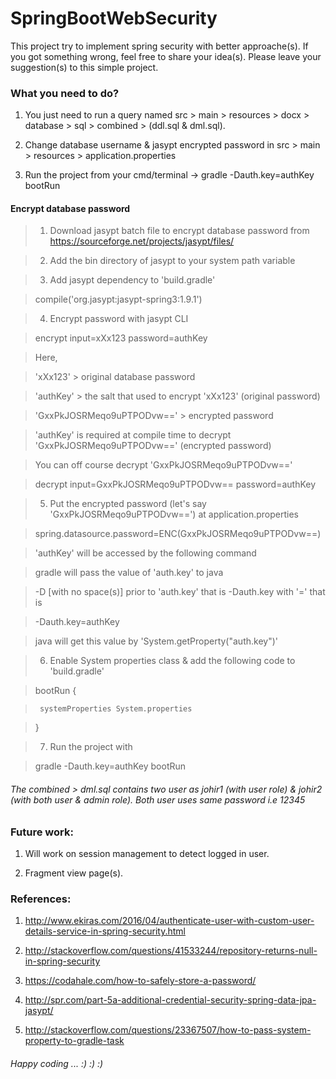 # SpringBootWebSecurity

This project try to implement spring security with better approache(s). If you got something wrong, feel free to share your idea(s). Please leave your suggestion(s) to this simple project.


### What you need to do?

1. You just need to run a query named src > main > resources > docx > database > sql > combined > (ddl.sql & dml.sql).

2. Change database username & jasypt encrypted password in src > main > resources > application.properties 

3. Run the project from your cmd/terminal -> gradle -Dauth.key=authKey bootRun

#### Encrypt database password

  > 1. Download jasypt batch file to encrypt database password from https://sourceforge.net/projects/jasypt/files/ 
 
  > 2. Add the bin directory of jasypt to your system path variable
 
  > 3. Add jasypt dependency to 'build.gradle'
  
  >  compile('org.jasypt:jasypt-spring3:1.9.1')
 
  > 4. Encrypt password with jasypt CLI
  
  >  encrypt input=xXx123 password=authKey
 
 
  >  Here,
  
  >  'xXx123'                    >  original database password
  
  >  'authKey'                   >  the salt that used to encrypt 'xXx123' (original password)
  
  >  'GxxPkJOSRMeqo9uPTPODvw=='  >  encrypted password
  
  >  'authKey' is required at compile time to decrypt 'GxxPkJOSRMeqo9uPTPODvw==' (encrypted password)
 
  >  You can off course decrypt 'GxxPkJOSRMeqo9uPTPODvw=='
  
  >  decrypt input=GxxPkJOSRMeqo9uPTPODvw== password=authKey
 
 
  > 5. Put the encrypted password (let's say 'GxxPkJOSRMeqo9uPTPODvw==') at application.properties
  
  >  spring.datasource.password=ENC(GxxPkJOSRMeqo9uPTPODvw==)
 
 
  >  'authKey' will be accessed by the following command
  
  >  gradle will pass the value of 'auth.key' to java
  
  >  -D [with no space(s)] prior to 'auth.key' that is -Dauth.key with '=' that is
  
  >  -Dauth.key=authKey
 
  >  java will get this value by 'System.getProperty("auth.key")'
 
 
  > 6. Enable System properties class & add the following code to 'build.gradle'
  
  >  bootRun {
  
  >      systemProperties System.properties
  
  >  }
 
 
  > 7. Run the project with
  
  > gradle -Dauth.key=authKey bootRun
 


###### The combined > dml.sql contains two user as johir1 (with user role) & johir2 (with both user & admin role). Both user uses same password i.e 12345


### Future work:

1. Will work on session management to detect logged in user.

2. Fragment view page(s).

### References:

1. http://www.ekiras.com/2016/04/authenticate-user-with-custom-user-details-service-in-spring-security.html

2. http://stackoverflow.com/questions/41533244/repository-returns-null-in-spring-security

3. https://codahale.com/how-to-safely-store-a-password/

4. http://spr.com/part-5a-additional-credential-security-spring-data-jpa-jasypt/

5. http://stackoverflow.com/questions/23367507/how-to-pass-system-property-to-gradle-task


###### Happy coding ... :) :) :)
